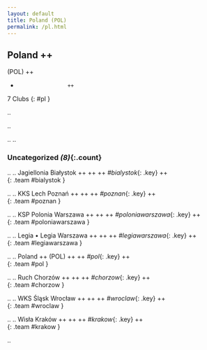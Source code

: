 ```yaml
---
layout: default
title: Poland (POL)
permalink: /pl.html
---
```



## Poland   ++
(POL)  ++
-                     ++
7 Clubs
{: #pl }


.. 




.. 




.. 
.. 


### Uncategorized _(8)_{:.count}


..
..
Jagiellonia Białystok  ++
 ++
 ++
_#bialystok_{: .key} ++
<br>
{: .team #bialystok }

..
..
KKS Lech Poznań  ++
 ++
 ++
_#poznan_{: .key} ++
<br>
{: .team #poznan }

..
..
KSP Polonia Warszawa  ++
 ++
 ++
_#poloniawarszawa_{: .key} ++
<br>
{: .team #poloniawarszawa }

..
..
Legia • Legia Warszawa  ++
 ++
 ++
_#legiawarszawa_{: .key} ++
<br>
{: .team #legiawarszawa }

..
..
Poland  ++
 (POL) ++
 ++
_#pol_{: .key} ++
<br>
{: .team #pol }

..
..
Ruch Chorzów  ++
 ++
 ++
_#chorzow_{: .key} ++
<br>
{: .team #chorzow }

..
..
WKS Śląsk Wrocław  ++
 ++
 ++
_#wroclaw_{: .key} ++
<br>
{: .team #wroclaw }

..
..
Wisła Kraków  ++
 ++
 ++
_#krakow_{: .key} ++
<br>
{: .team #krakow }




.. 
 
